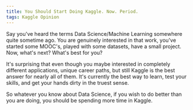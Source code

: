 ```yaml
---
title: You Should Start Doing Kaggle. Now. Period. 
tags: Kaggle Opinion 
---
```


Say you've heard the terms Data Science/Machine Learning somewhere quite sometime ago. 
You are genuinely interested in that work, you've started some MOOC's, played with some datasets, have a small project. Now, what's next? What's best for you? 

It's surprising that even though you maybe interested in completely different applications, unique career paths, but still Kaggle is the best answer for nearly all of them. It's currently the best way to learn, test your skills, and get your hands dirty in the truest sense. 

So whatever you know about Data Science, if you wish to do better than you are doing, you should be spending more time in Kaggle.